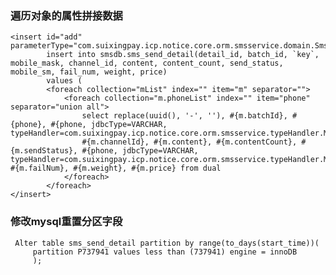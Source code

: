 ### 遍历对象的属性拼接数据
    
    
	<insert id="add" parameterType="com.suixingpay.icp.notice.core.orm.smsservice.domain.SmsServiceBatchDetail">
			insert into smsdb.sms_send_detail(detail_id, batch_id, `key`, mobile_mask, channel_id, content, content_count, send_status, mobile_sm, fail_num, weight, price)
        	values (
        	<foreach collection="mList" index="" item="m" separator="">
				<foreach collection="m.phoneList" index="" item="phone" separator="union all">
					select replace(uuid(), '-', ''), #{m.batchId}, #{phone}, #{phone, jdbcType=VARCHAR, typeHandler=com.suixingpay.icp.notice.core.orm.smsservice.typeHandler.MobileMaskTypehandler},
					#{m.channelId}, #{m.content}, #{m.contentCount}, #{m.sendStatus}, #{phone, jdbcType=VARCHAR, typeHandler=com.suixingpay.icp.notice.core.orm.smsservice.typeHandler.MobileSmTypehandler}, #{m.failNum}, #{m.weight}, #{m.price} from dual
				</foreach>
			</foreach>
	</insert>
	
	
### 修改mysql重置分区字段
     Alter table sms_send_detail partition by range(to_days(start_time))(
         partition P737941 values less than (737941) engine = innoDB
         );